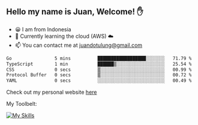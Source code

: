 ## Hello my name is Juan, Welcome! ✋

- 😀 I am from Indonesia
- 📖 Currently learning the cloud (AWS) ☁️
- 📫 You can contact me at juandotulung@gmail.com

<!--START_SECTION:waka-->

```txt
Go                5 mins          ██████████████████░░░░░░░   71.79 %
TypeScript        1 min           ██████▒░░░░░░░░░░░░░░░░░░   25.54 %
CSS               0 secs          ▒░░░░░░░░░░░░░░░░░░░░░░░░   00.99 %
Protocol Buffer   0 secs          ▒░░░░░░░░░░░░░░░░░░░░░░░░   00.72 %
YAML              0 secs          ░░░░░░░░░░░░░░░░░░░░░░░░░   00.49 %
```

<!--END_SECTION:waka-->

Check out my personal website [here](https://juanchristian.com)

My Toolbelt:

[![My Skills](https://skillicons.dev/icons?i=go,js,ts,nodejs,express,react,nextjs,vue,tailwind,vite,html,css,python,php,aws,bash,linux,postgres,mysql,redis,kafka,docker,vercel,netlify,vscode,figma)](https://skillicons.dev)

